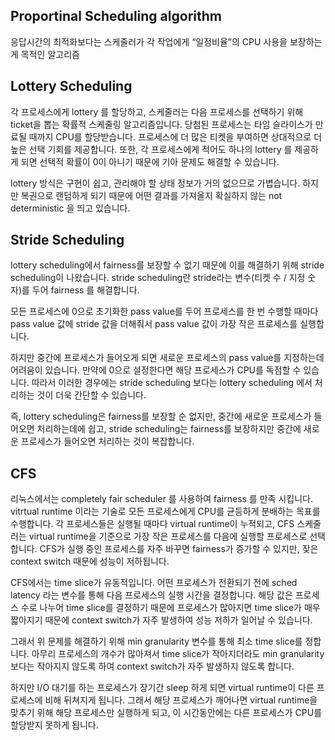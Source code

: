 ## Proportinal Scheduling algorithm

응답시간의 최적화보다는 스케줄러가 각 작업에게 “일정비율”의 CPU 사용을 보장하는게 목적인 알고리즘

## Lottery Scheduling

각 프로세스에게 lottery 를 할당하고, 스케줄러는 다음 프로세스를 선택하기 위해 ticket을 뽑는 확률적 스케줄링 알고리즘입니다. 당첨된 프로세스는 타임 슬라이스가 만료될 때까지 CPU를 할당받습니다. 프로세스에 더 많은 티켓을 부여하면 상대적으로 더 높은 선택 기회를 제공합니다. 또한, 각 프로세스에게 적어도 하나의 lottery 를 제공하게 되면 선택적 확률이 0이 아니기 때문에 기아 문제도 해결할 수 있습니다.

 lottery 방식은 구현이 쉽고, 관리해야 할 상태 정보가 거의 없으므로 가볍습니다. 하지만 복권으로 랜덤하게 되기 때문에 어떤 결과를 가져올지 확실하지 않는 not deterministic 을 띄고 있습니다. 

## Stride Scheduling

lottery scheduling에서 fairness를 보장할 수 없기 때문에 이를 해결하기 위해 stride scheduling이 나왔습니다. stride scheduling란 stride라는 변수(티켓 수 / 지정 숫자)를 두어 fairness 를 해결합니다.

모든 프로세스에 0으로 초기화한 pass value를 두어 프로세스를 한 번 수행할 때마다 pass value 값에 stride 값을 더해줘서 pass value 값이 가장 작은 프로세스를 실행합니다.

하지만 중간에 프로세스가 들어오게 되면 새로운 프로세스의 pass value를 지정하는데 어려움이 있습니다. 만약에 0으로 설정한다면 해당 프로세스가 CPU를 독점할 수 있습니다. 따라서 이러한 경우에는 stride scheduling 보다는 lottery scheduling 에서 처리하는 것이 더욱 간단할 수 있습니다.

즉, lottery scheduling은 fairness를 보장할 순 없지만, 중간에 새로운 프로세스가 들어오면 처리하는데에 쉽고, stride scheduling는 fairness를 보장하지만 중간에 새로운 프로세스가 들어오면 처리하는 것이 복잡합니다.

## CFS

리눅스에서는 completely fair scheduler 를 사용하여 fairness 를 만족 시킵니다. vitrtual runtime 이라는 기술로 모든 프로세스에게 CPU를 균등하게 분배하는 목표를 수행합니다. 각 프로세스들은 실행될 때마다 virtual runtime이 누적되고, CFS 스케줄러는 virtual runtime을 기준으로 가장 작은 프로세스를 다음에 실행할 프로세스로 선택합니다. CFS가 실행 중인 프로세스를 자주 바꾸면 fairness가 증가할 수 있지만, 잦은 context switch 때문에 성능이 저하됩니다. 

 CFS에서는 time slice가 유동적입니다. 어떤 프로세스가 전환되기 전에 sched latency 라는 변수를 통해 다음 프로세스의 실행 시간을 결정합니다. 해당 값은 프로세스 수로 나누어 time slice를 결정하기 때문에 프로세스가 많아지면 time slice가 매우 짧아지기 때문에 context switch가 자주 발생하여 성능 저하가 일어날 수 있습니다.

 그래서 위 문제를 해결하기 위해 min granularity 변수를 통해 최소 time slice를 정합니다. 아무리 프로세스의 개수가 많아져서 time slice가 작아지더라도 min granularity보다는 작아지지 않도록 하여 context switch가 자주 발생하지 않도록 합니다.

 하지만 I/O 대기를 하는 프로세스가 장기간 sleep 하게 되면 virtual runtime이 다른 프로세스에 비해 뒤쳐지게 됩니다. 그래서 해당 프로세스가 깨어나면 virtual runtime을 맞추기 위해 해당 프로세스만 실행하게 되고, 이 시간동안에는 다른 프로세스가 CPU를 할당받지 못하게 됩니다.
